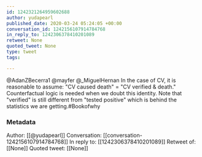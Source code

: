 ```yaml
---
id: 1242321264959602688
author: yudapearl
published_date: 2020-03-24 05:24:05 +00:00
conversation_id: 1242156107914784768
in_reply_to: 1242306378410201089
retweet: None
quoted_tweet: None
type: tweet
tags:

---
```


@AdanZBecerra1 @mayfer @_MiguelHernan In the case of CV, it is reasonable to assume:
"CV caused death" = "CV verified &amp; death." Counterfactual logic is needed when we doubt this identity.
Note that "verified" is still different from "tested positive"
which is behind the statistics we are getting.#Bookofwhy

### Metadata

Author: [[@yudapearl]]
Conversation: [[conversation-1242156107914784768]]
In reply to: [[1242306378410201089]]
Retweet of: [[None]]
Quoted tweet: [[None]]
